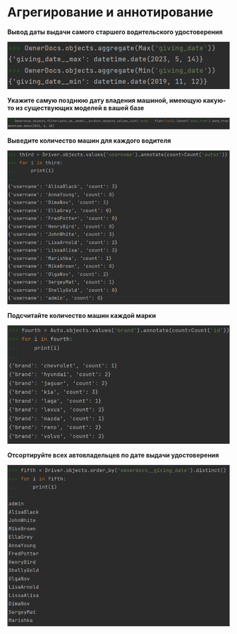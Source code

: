 # Агрегирование и аннотирование

**Вывод даты выдачи самого старшего водительского удостоверения**</br>

![форма регистрации](screen/annot/1.png)

**Укажите самую позднюю дату владения машиной, имеющую какую-то из существующих моделей в вашей базе**</br>

![форма регистрации](screen/annot/2.png)

**Выведите количество машин для каждого водителя**</br>

![форма регистрации](screen/annot/third.png)

**Подсчитайте количество машин каждой марки**</br>

![форма регистрации](screen/annot/4.png)

**Отсортируйте всех автовладельцев по дате выдачи удостоверения**</br>

![форма регистрации](screen/annot/5.png)
